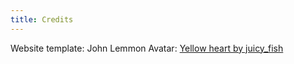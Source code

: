 ```yaml
---
title: Credits
---
```

Website template: John Lemmon
Avatar: [Yellow heart by juicy_fish](https://www.freepik.com/free-vector/yellow-heart-flat-style_198022339.htm#query=yellow%20heart&position=17&from_view=keyword&track=ais_user&uuid=7ab4680c-7dda-43f7-9dde-811b6150adc0)